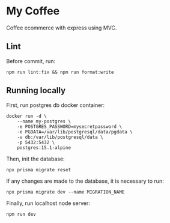 # My Coffee

Coffee ecommerce with express using MVC.

## Lint

Before commit, run:

```
npm run lint:fix && npm run format:write
```

## Running locally

First, run postgres db docker container:

```
docker run -d \
	--name my-postgres \
	-e POSTGRES_PASSWORD=mysecretpassword \
	-e PGDATA=/var/lib/postgresql/data/pgdata \
	-v db:/var/lib/postgresql/data \
    -p 5432:5432 \
	postgres:15.1-alpine
```

Then, init the database:

```
npx prisma migrate reset
```

If any changes are made to the database, it is necessary to run:

```
npx prisma migrate dev --name MIGRATION_NAME
```

Finally, run localhost node server:

```
npm run dev
```
